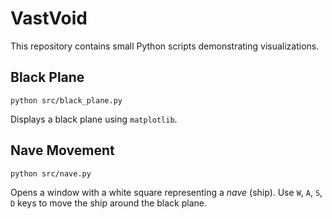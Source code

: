 # VastVoid

This repository contains small Python scripts demonstrating visualizations.

## Black Plane

```
python src/black_plane.py
```

Displays a black plane using `matplotlib`.

## Nave Movement

```
python src/nave.py
```

Opens a window with a white square representing a *nave* (ship). Use `W`, `A`, `S`, `D` keys to move the ship around the black plane.
